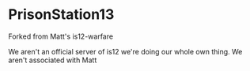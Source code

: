 # PrisonStation13
 Forked from Matt's is12-warfare

We aren't an official server of is12 we're doing our whole own thing. We aren't associated with Matt
